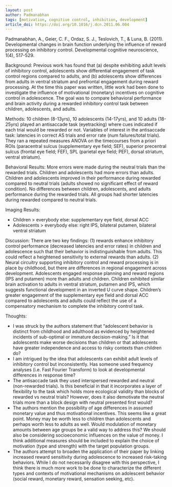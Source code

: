 ```yaml
---
layout: post
author: Padmanabhan
tags: [motivation, cognitive control, inhibition, development]
article_doi: https://doi.org/10.1016/j.dcn.2011.06.004
---
```


Padmanabhan, A., Geier, C. F., Ordaz, S. J., Teslovich, T., & Luna, B. (2011). Developmental changes in brain function underlying the influence of reward processing on inhibitory control. Developmental cognitive neuroscience, 1(4), 517-529.


Background: Previous work has found that (a) despite exhibiting adult levels of inhibitory control, adolescents show differential engagement of task control regions compared to adults, and (b) adolescents show differences from adults in ventral striatum and prefrontal engagement during reward processing. At the time this paper was written, little work had been done to investigate the influence of motivational (monetary) incentives on cognitive control in adolescence. The goal was to compare behavioral performance and brain activity during a rewarded inhibitory control task between children, adolescents, and adults.

Methods: 10 children (8-13yrs), 10 adolescents (14-17yrs), and 10 adults (18-25yrs) played an antisaccade task (eyetracking) where cues indicated if each trial would be rewarded or not. Variables of interest in the antisaccade task: latencies in correct AS trials and error rate (num failures/total trials). They ran a repeated measures ANOVA on the timecourses from a priori ROIs (paracentral sulcus (supplementary eye field; SEF), superior precentral sulcus (frontal eye field; FEF), SPL (parietal eye field; PEF), dorsal striatum, ventral striatum).

Behavioral Results: More errors were made during the neutral trials than the rewarded trials. Children and adolescents had more errors than adults. Children and adolescents improved in their performance during rewarded compared to neutral trials (adults showed no significant effect of reward condition). No differences between children, adolescents, and adults performance during the rewarded trials. All groups had shorter latencies during rewarded compared to neutral trials.

Imaging Results:
* Children > everybody else: supplementary eye field, dorsal ACC
* Adolescents > everybody else: right IPS, bilateral putamen, bilateral ventral striatum 

Discussion: There are two key findings: (1) rewards enhance inhibitory control performance (decreased latencies and error rates) in children and adolescence such that their behavior is indistinguishable from adults. This could reflect a heightened sensitivity to external rewards than adults. (2) Neural circuitry supporting inhibitory control and reward processing is in place by childhood, but there are differences in regional engagement across development. Adolescents engaged response planning and reward regions (IPS and putamen) more than adults and children. Children exhibited similar brain activation to adults in ventral striatum, putamen and IPS, which suggests functional development in an inverted U curve shape. Children’s greater engagement of the supplementary eye field and dorsal ACC compared to adolescents and adults could reflect the use of a compensatory mechanism to complete the inhibitory control task.


Thoughts:
* I was struck by the authors statement that “adolescent behavior is distinct from childhood and adulthood as evidenced by heightened incidents of sub-optimal or immature decision-making.” Is it that adolescents make worse decisions than children or that adolescents have greater independence and access to risky contexts than children do?
* I am intrigued by the idea that adolescents can exhibit adult levels of inhibitory control but inconsistently. Has someone used frequency analyses (i.e. Fast Fourier Transform) to look at developmental differences in response time?
* The antisaccade task they used interspersed rewarded and neutral (non-rewarded trials). Is this beneficial in that it incorporates a layer of flexibility to the task which holds more ecological validity than blocks of rewarded vs neutral trials? However, does it also demotivate the neutral trials more than a block design with neutral presented first would?
* The authors mention the possibility of age differences in assumed monetary value and thus motivational incentives. This seems like a great point. Money may be worth less to children than adolescents and perhaps worth less to adults as well. Would modulation of monetary amounts between age groups be a valid way to address this? We should also be considering socioeconomic influences on the value of money. I think additional measures should be included to explain the choice of motivation (type and strength) with the target population groups.
* The authors attempt to broaden the application of their paper by linking increased reward sensitivity during adolescence to increased risk-taking behaviors. While I do not necessarily disagree with this perspective, I think there is much more work to be done to characterize the different types and contexts of motivational mechanisms on adolescent behavior (social reward, monetary reward, sensation seeking, etc).
